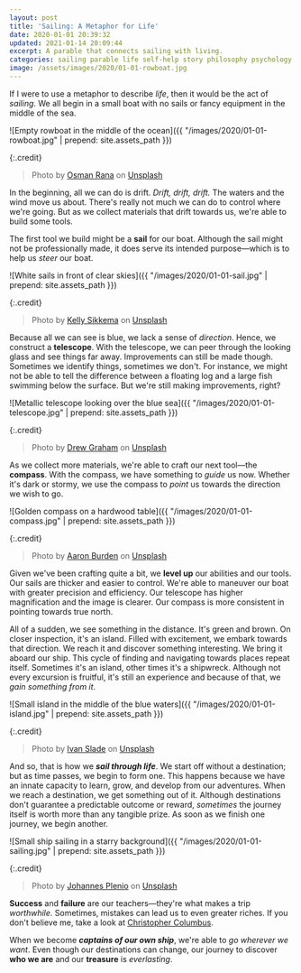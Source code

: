 ```yaml
---
layout: post
title: 'Sailing: A Metaphor for Life'
date: 2020-01-01 20:39:32
updated: 2021-01-14 20:09:44
excerpt: A parable that connects sailing with living.
categories: sailing parable life self-help story philosophy psychology
image: /assets/images/2020/01-01-rowboat.jpg
---
```


If I were to use a metaphor to describe _life_, then it would be the act of _sailing_. We all begin in a small boat with no sails or fancy equipment in the middle of the sea.

![Empty rowboat in the middle of the ocean]({{ "/images/2020/01-01-rowboat.jpg" | prepend: site.assets_path }})

{:.credit}

> Photo by [Osman Rana](https://unsplash.com/@osmanrana) on [Unsplash](https://unsplash.com/photos/Oi1fJwi35oI)

In the beginning, all we can do is drift. _Drift, drift, drift._ The waters and the wind move us about. There's really not much we can do to control where we're going. But as we collect materials that drift towards us, we're able to build some tools.

The first tool we build might be a **sail** for our boat. Although the sail might not be professionally made, it does serve its intended purpose&mdash;which is to help us _steer_ our boat.

![White sails in front of clear skies]({{ "/images/2020/01-01-sail.jpg" | prepend: site.assets_path }})

{:.credit}

> Photo by [Kelly Sikkema](https://unsplash.com/@kellysikkema) on [Unsplash](https://unsplash.com/photos/jinWKnH0m5A)

Because all we can see is blue, we lack a sense of _direction_. Hence, we construct a **telescope**. With the telescope, we can peer through the looking glass and see things far away. Improvements can still be made though. Sometimes we identify things, sometimes we don't. For instance, we might not be able to tell the difference between a floating log and a large fish swimming below the surface. But we're still making improvements, right?

![Metallic telescope looking over the blue sea]({{ "/images/2020/01-01-telescope.jpg" | prepend: site.assets_path }})

{:.credit}

> Photo by [Drew Graham](https://unsplash.com/@dizzyd718) on [Unsplash](https://unsplash.com/photos/_Sr03VSKIeg)

As we collect more materials, we're able to craft our next tool&mdash;the **compass**. With the compass, we have something to _guide_ us now. Whether it's dark or stormy, we use the compass to _point_ us towards the direction we wish to go.

![Golden compass on a hardwood table]({{ "/images/2020/01-01-compass.jpg" | prepend: site.assets_path }})

{:.credit}

> Photo by [Aaron Burden](https://unsplash.com/@aaronburden) on [Unsplash](https://unsplash.com/photos/NXt5PrOb_7U)

Given we've been crafting quite a bit, we **level up** our abilities and our tools. Our sails are thicker and easier to control. We're able to maneuver our boat with greater precision and efficiency. Our telescope has higher magnification and the image is clearer. Our compass is more consistent in pointing towards true north.

All of a sudden, we see something in the distance. It's green and brown. On closer inspection, it's an island. Filled with excitement, we embark towards that direction. We reach it and discover something interesting. We bring it aboard our ship. This cycle of finding and navigating towards places repeat itself. Sometimes it's an island, other times it's a shipwreck. Although not every excursion is fruitful, it's still an experience and because of that, we _gain something from it_.

![Small island in the middle of the blue waters]({{ "/images/2020/01-01-island.jpg" | prepend: site.assets_path }})

{:.credit}

> Photo by [Ivan Slade](https://unsplash.com/@flowinteractive) on [Unsplash](https://unsplash.com/photos/RdyMe8KQAV0)

And so, that is how we _**sail through life**_. We start off without a destination; but as time passes, we begin to form one. This happens because we have an innate capacity to learn, grow, and develop from our adventures. When we reach a destination, we get something out of it. Although destinations don't guarantee a predictable outcome or reward, _sometimes_ the journey itself is worth more than any tangible prize. As soon as we finish one journey, we begin another.

![Small ship sailing in a starry background]({{ "/images/2020/01-01-sailing.jpg" | prepend: site.assets_path }})

{:.credit}

> Photo by [Johannes Plenio](https://unsplash.com/@jplenio) on [Unsplash](https://unsplash.com/photos/DKix6Un55mw)

**Success** and **failure** are our teachers&mdash;they're what makes a trip _worthwhile_. Sometimes, mistakes can lead us to even greater riches. If you don't believe me, take a look at [Christopher Columbus](https://wikipedia.org/wiki/Christopher_Columbus).

When we become _**captains of our own ship**_, we're able to _go wherever we want_. Even though our destinations can change, our journey to discover **who we are** and our **treasure** is _everlasting_.
